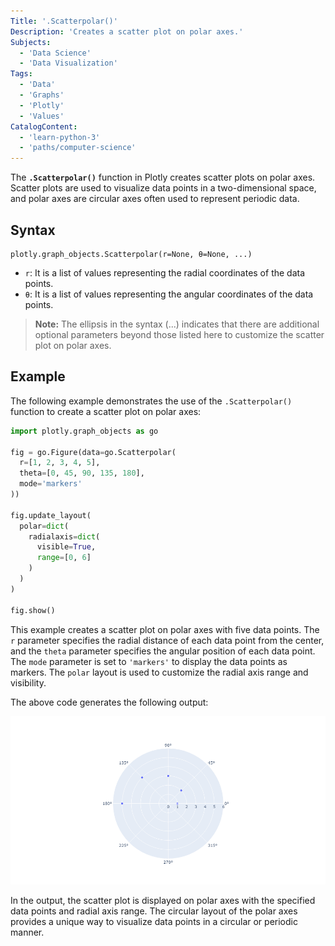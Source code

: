 ```yaml
---
Title: '.Scatterpolar()'
Description: 'Creates a scatter plot on polar axes.'
Subjects:
  - 'Data Science'
  - 'Data Visualization'
Tags:
  - 'Data'
  - 'Graphs'
  - 'Plotly'
  - 'Values'
CatalogContent:
  - 'learn-python-3'
  - 'paths/computer-science'
---
```


The **`.Scatterpolar()`** function in Plotly creates scatter plots on polar axes. Scatter plots are used to visualize data points in a two-dimensional space, and polar axes are circular axes often used to represent periodic data.

## Syntax

```pseudo
plotly.graph_objects.Scatterpolar(r=None, θ=None, ...)
```

- `r`: It is a list of values representing the radial coordinates of the data points.
- `θ`: It is a list of values representing the angular coordinates of the data points.

> **Note:** The ellipsis in the syntax (...) indicates that there are additional optional parameters beyond those listed here to customize the scatter plot on polar axes.

## Example

The following example demonstrates the use of the `.Scatterpolar()` function to create a scatter plot on polar axes:

```py
import plotly.graph_objects as go

fig = go.Figure(data=go.Scatterpolar(
  r=[1, 2, 3, 4, 5],
  theta=[0, 45, 90, 135, 180],
  mode='markers'
))

fig.update_layout(
  polar=dict(
    radialaxis=dict(
      visible=True,
      range=[0, 6]
    )
  )
)

fig.show()
```

This example creates a scatter plot on polar axes with five data points. The `r` parameter specifies the radial distance of each data point from the center, and the `theta` parameter specifies the angular position of each data point. The `mode` parameter is set to `'markers'` to display the data points as markers. The `polar` layout is used to customize the radial axis range and visibility.

The above code generates the following output:

![Output of the above example on scatter plots on polar axes in Plotly](https://raw.githubusercontent.com/Codecademy/docs/main/media/plotly-scatterpolar-example.png)

In the output, the scatter plot is displayed on polar axes with the specified data points and radial axis range. The circular layout of the polar axes provides a unique way to visualize data points in a circular or periodic manner.
